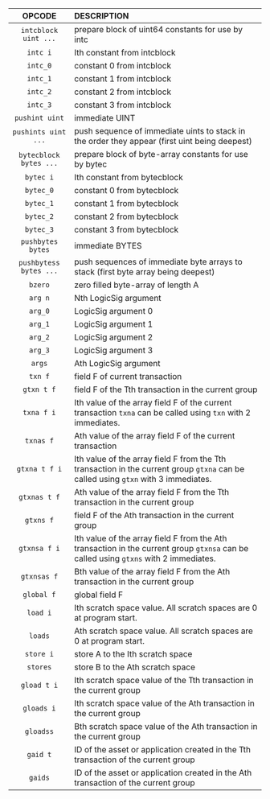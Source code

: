|         OPCODE         | DESCRIPTION                                                                                                                          |
|:----------------------:|:-------------------------------------------------------------------------------------------------------------------------------------|
|  `intcblock uint ...`  | prepare block of uint64 constants for use by intc                                                                                    |
|        `intc i`        | Ith constant from intcblock                                                                                                          |
|        `intc_0`        | constant 0 from intcblock                                                                                                            |
|        `intc_1`        | constant 1 from intcblock                                                                                                            |
|        `intc_2`        | constant 2 from intcblock                                                                                                            |
|        `intc_3`        | constant 3 from intcblock                                                                                                            |
|     `pushint uint`     | immediate UINT                                                                                                                       |
|  `pushints uint ...`   | push sequence of immediate uints to stack in the order they appear (first uint being deepest)                                        |
| `bytecblock bytes ...` | prepare block of byte-array constants for use by bytec                                                                               |
|       `bytec i`        | Ith constant from bytecblock                                                                                                         |
|       `bytec_0`        | constant 0 from bytecblock                                                                                                           |
|       `bytec_1`        | constant 1 from bytecblock                                                                                                           |
|       `bytec_2`        | constant 2 from bytecblock                                                                                                           |
|       `bytec_3`        | constant 3 from bytecblock                                                                                                           |
|   `pushbytes bytes`    | immediate BYTES                                                                                                                      |
| `pushbytess bytes ...` | push sequences of immediate byte arrays to stack (first byte array being deepest)                                                    |
|        `bzero`         | zero filled byte-array of length A                                                                                                   |
|        `arg n`         | Nth LogicSig argument                                                                                                                |
|        `arg_0`         | LogicSig argument 0                                                                                                                  |
|        `arg_1`         | LogicSig argument 1                                                                                                                  |
|        `arg_2`         | LogicSig argument 2                                                                                                                  |
|        `arg_3`         | LogicSig argument 3                                                                                                                  |
|         `args`         | Ath LogicSig argument                                                                                                                |
|        `txn f`         | field F of current transaction                                                                                                       |
|       `gtxn t f`       | field F of the Tth transaction in the current group                                                                                  |
|       `txna f i`       | Ith value of the array field F of the current transaction `txna` can be called using `txn` with 2 immediates.                        |
|       `txnas f`        | Ath value of the array field F of the current transaction                                                                            |
|     `gtxna t f i`      | Ith value of the array field F from the Tth transaction in the current group `gtxna` can be called using `gtxn` with 3 immediates.   |
|      `gtxnas t f`      | Ath value of the array field F from the Tth transaction in the current group                                                         |
|       `gtxns f`        | field F of the Ath transaction in the current group                                                                                  |
|      `gtxnsa f i`      | Ith value of the array field F from the Ath transaction in the current group `gtxnsa` can be called using `gtxns` with 2 immediates. |
|      `gtxnsas f`       | Bth value of the array field F from the Ath transaction in the current group                                                         |
|       `global f`       | global field F                                                                                                                       |
|        `load i`        | Ith scratch space value. All scratch spaces are 0 at program start.                                                                  |
|        `loads`         | Ath scratch space value.  All scratch spaces are 0 at program start.                                                                 |
|       `store i`        | store A to the Ith scratch space                                                                                                     |
|        `stores`        | store B to the Ath scratch space                                                                                                     |
|      `gload t i`       | Ith scratch space value of the Tth transaction in the current group                                                                  |
|       `gloads i`       | Ith scratch space value of the Ath transaction in the current group                                                                  |
|       `gloadss`        | Bth scratch space value of the Ath transaction in the current group                                                                  |
|        `gaid t`        | ID of the asset or application created in the Tth transaction of the current group                                                   |
|        `gaids`         | ID of the asset or application created in the Ath transaction of the current group                                                   |